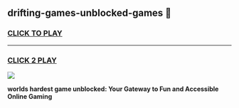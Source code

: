 
## drifting-games-unblocked-games 👋
<h3>
<a href="https://premium.freeplayer.one?title=drifting-games-unblocked-games&ref=14F">CLICK TO PLAY</a></h3>
<hr>

<h3>
<a href="https://premium.freeplayer.one?title=drifting-games-unblocked-games&ref=14F">CLICK 2 PLAY</a>
  
</h3>

<a href="https://premium.freeplayer.one?title=drifting-games-unblocked-games&ref=12F/"><img src="https://clearcache.store/games.png"></a>


**worlds hardest game unblocked: Your Gateway to Fun and Accessible Online Gaming**
